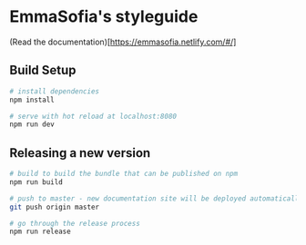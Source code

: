 # EmmaSofia's styleguide

(Read the documentation)[https://emmasofia.netlify.com/#/]

## Build Setup

``` bash
# install dependencies
npm install

# serve with hot reload at localhost:8080
npm run dev
```

## Releasing a new version

``` bash
# build to build the bundle that can be published on npm
npm run build

# push to master - new documentation site will be deployed automatically
git push origin master

# go through the release process
npm run release
```
